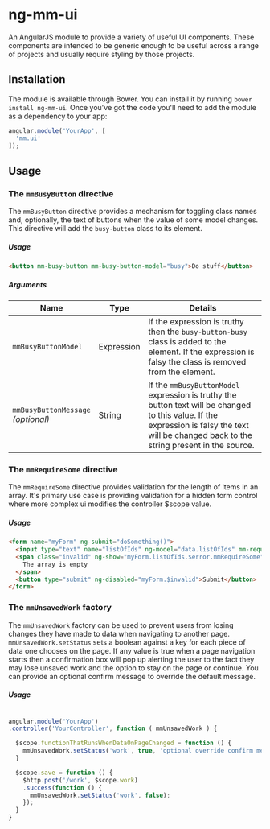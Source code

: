 # ng-mm-ui

An AngularJS module to provide a variety of useful UI components. These
components are intended to be generic enough to be useful across a range of
projects and usually require styling by those projects.

## Installation

The module is available through Bower. You can install it by running `bower
install ng-mm-ui`. Once you've got the code you'll need to add the module as a
dependency to your app:

```js
angular.module('YourApp', [
  'mm.ui'
]);
```

## Usage

### The `mmBusyButton` directive

The `mmBusyButton` directive provides a mechanism for toggling class names and,
optionally, the text of buttons when the value of some model changes. This
directive will add the `busy-button` class to its element.

##### Usage

```html
<button mm-busy-button mm-busy-button-model="busy">Do stuff</button>
```

##### Arguments

| Name                  | Type       | Details |
| --------------------- | ---------- | ------- |
| `mmBusyButtonModel`   | Expression | If the expression is truthy then the `busy-button-busy` class is added to the element. If the expression is falsy the class is removed from the element. |
| `mmBusyButtonMessage`<br>*(optional)* | String | If the `mmBusyButtonModel` expression is truthy the button text will be changed to this value. If the expression is falsy the text will be changed back to the string present in the source. |

### The `mmRequireSome` directive

The `mmRequireSome` directive provides validation for the length of items in an array. It's primary use case is providing validation for a hidden form control where more complex ui modifies the controller $scope value.

##### Usage

```html
<form name="myForm" ng-submit="doSomething()">
  <input type="text" name="listOfIds" ng-model="data.listOfIds" mm-require-some />
  <span class="invalid" ng-show="myForm.listOfIds.$error.mmRequireSome">
    The array is empty
  </span>
  <button type="submit" ng-disabled="myForm.$invalid">Submit</button>
</form>
```

### The `mmUnsavedWork` factory

The `mmUnsavedWork` factory can be used to prevent users from losing changes they have made to data when navigating to another page. `mmUnsavedWork.setStatus` sets a boolean against a key for each piece of data one chooses on the page.  If any value is true when a page navigation starts then a confirmation box will pop up alerting the user to the fact they may lose unsaved work and the option to stay on the page or continue. You can provide an optional confirm message to override the default message.

##### Usage

```js

angular.module('YourApp')
.controller('YourController', function ( mmUnsavedWork ) {

  $scope.functionThatRunsWhenDataOnPageChanged = function () {
    mmUnsavedWork.setStatus('work', true, 'optional override confirm message - you have unsaved work - click ok to continue or cancel to go back and save your work');
  }

  $scope.save = function () {
    $http.post('/work', $scope.work)
    .success(function () {
      mmUnsavedWork.setStatus('work', false);
    });
  }
}
```
